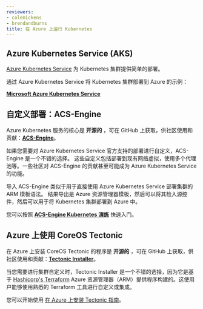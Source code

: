 ```yaml
---
reviewers:
- colemickens
- brendandburns
title: 在 Azure 上运行 Kubernetes
---
```


<!--
---
reviewers:
- colemickens
- brendandburns
title: Running Kubernetes on Azure
---
-->

<!--
## Azure Kubernetes Service (AKS)
-->
## Azure Kubernetes Service (AKS)

<!--
The [Azure Kubernetes Service](https://azure.microsoft.com/en-us/services/kubernetes-service/) offers simple
deployments for Kubernetes clusters.
-->
[Azure Kubernetes Service](https://azure.microsoft.com/en-us/services/kubernetes-service/) 为 Kubernetes 集群提供简单的部署。

<!--
For an example of deploying a Kubernetes cluster onto Azure via the Azure Kubernetes Service:
-->
通过 Azure Kubernetes Service 将 Kubernetes 集群部署到 Azure 的示例：

<!--
**[Microsoft Azure Kubernetes Service](https://docs.microsoft.com/en-us/azure/aks/intro-kubernetes)**
-->
**[Microsoft Azure Kubernetes Service](https://docs.microsoft.com/en-us/azure/aks/intro-kubernetes)**

<!--
## Custom Deployments: ACS-Engine
-->
## 自定义部署：ACS-Engine

<!--
The core of the Azure Kubernetes Service is **open source** and available on GitHub for the community
to use and contribute to: **[ACS-Engine](https://github.com/Azure/acs-engine)**.
-->
Azure Kubernetes 服务的核心是 **开源的** ，可在 GitHub 上获取，供社区使用和贡献：**[ACS-Engine](https://github.com/Azure/acs-engine)**。

<!--
ACS-Engine is a good choice if you need to make customizations to the deployment beyond what the Azure Kubernetes
Service officially supports. These customizations include deploying into existing virtual networks, utilizing multiple
agent pools, and more. Some community contributions to ACS-Engine may even become features of the Azure Kubernetes Service.
-->
如果您需要对 Azure Kubernetes Service 官方支持的部署进行自定义，ACS-Engine 是一个不错的选择。 这些自定义包括部署到现有网络虚拟，使用多个代理池等。一些社区对 ACS-Engine 的贡献甚至可能成为 Azure Kubernetes Service 的功能。

<!--
The input to ACS-Engine is similar to the ARM template syntax used to deploy a cluster directly with the Azure Kubernetes Service.
The resulting output is an Azure Resource Manager Template that can then be checked into source control and can then be used
to deploy Kubernetes clusters into Azure.
-->
导入 ACS-Engine 类似于用于直接使用 Azure Kubernetes Service 部署集群的 ARM 模板语法。
结果导出是 Azure 资源管理器模板，然后可以将其检入源控件，然后可以用于将 Kubernetes 集群部署到 Azure 中。

<!--
You can get started quickly by following the **[ACS-Engine Kubernetes Walkthrough](https://github.com/Azure/acs-engine/blob/master/docs/kubernetes.md)**.
-->
您可以按照 **[ACS-Engine Kubernetes 演练](https://github.com/Azure/acs-engine/blob/master/docs/kubernetes.md)** 快速入门。

<!--
## CoreOS Tectonic for Azure
-->
## Azure 上使用 CoreOS Tectonic

<!--
The CoreOS Tectonic Installer for Azure is **open source** and available on GitHub for the community to use and contribute to: **[Tectonic Installer](https://github.com/coreos/tectonic-installer)**.
-->
在 Azure 上安装 CoreOS Tectonic 的程序是 **开源的** ，可在 GitHub 上获取，供社区使用和贡献：**[Tectonic Installer](https://github.com/coreos/tectonic-installer)**。

<!--
Tectonic Installer is a good choice when you need to make cluster customizations as it is built on [Hashicorp's Terraform](https://www.terraform.io/docs/providers/azurerm/) Azure Resource Manager (ARM) provider. This enables users to customize or integrate using familiar Terraform tooling.
-->
当您需要进行集群自定义时，Tectonic Installer 是一个不错的选择，因为它是基于 [Hashicorp's Terraform](https://www.terraform.io/docs/providers/azurerm/) Azure 资源管理器（ARM）提供程序构建的。这使用户能够使用熟悉的 Terraform 工具进行自定义或集成。

<!--
You can get started using the [Tectonic Installer for Azure Guide](https://coreos.com/tectonic/docs/latest/install/azure/azure-terraform.html).
-->
您可以开始使用 [在 Azure 上安装 Tectonic 指南](https://coreos.com/tectonic/docs/latest/install/azure/azure-terraform.html)。
